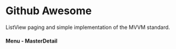 # Github Awesome
ListView paging and simple implementation of the MVVM standard.


#### Menu - MasterDetail


